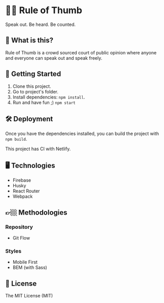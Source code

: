 # 👍🏽 Rule of Thumb

Speak out. Be heard. Be counted.

## 🤔 What is this?

Rule of Thumb is a crowd sourced court of public opinion where anyone and everyone can speak out and speak freely.

## 🚀 Getting Started

1. Clone this project.
2. Go to project's folder.
3. Install dependencies: `npm install`.
4. Run and have fun ;) `npm start`

## 🛠 Deployment

Once you have the dependencies installed, you can build the project with `npm build`.

This project has CI with Netlify.

## 🖥 Technologies

- Firebase
- Husky
- React Router
- Webpack

## 👉🏼 Methodologies

### Repository

- Git Flow

### Styles

- Mobile First
- BEM (with Sass)

## 🧾 License

The MIT License (MIT)

